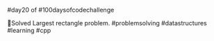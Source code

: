 #day20 of #100daysofcodechallenge

🎯Solved Largest rectangle problem.
#problemsolving #datastructures #learning #cpp

